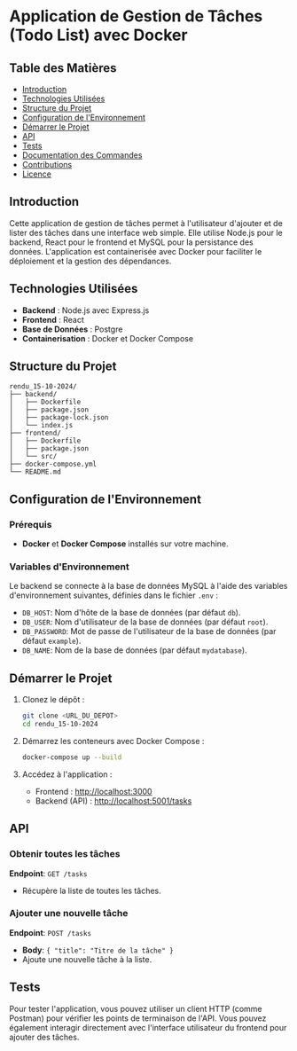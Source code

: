 # Application de Gestion de Tâches (Todo List) avec Docker

## Table des Matières
- [Introduction](#introduction)
- [Technologies Utilisées](#technologies-utilisées)
- [Structure du Projet](#structure-du-projet)
- [Configuration de l'Environnement](#configuration-de-lenvironnement)
- [Démarrer le Projet](#démarrer-le-projet)
- [API](#api)
- [Tests](#tests)
- [Documentation des Commandes](#documentation-des-commandes)
- [Contributions](#contributions)
- [Licence](#licence)

## Introduction

Cette application de gestion de tâches permet à l'utilisateur d'ajouter et de lister des tâches dans une interface web simple. Elle utilise Node.js pour le backend, React pour le frontend et MySQL pour la persistance des données. L'application est containerisée avec Docker pour faciliter le déploiement et la gestion des dépendances.

## Technologies Utilisées

- **Backend** : Node.js avec Express.js
- **Frontend** : React
- **Base de Données** : Postgre
- **Containerisation** : Docker et Docker Compose

## Structure du Projet

```
rendu_15-10-2024/
├── backend/
│   ├── Dockerfile
│   ├── package.json
│   ├── package-lock.json
│   └── index.js
├── frontend/
│   ├── Dockerfile
│   ├── package.json
│   └── src/
├── docker-compose.yml
└── README.md
```

## Configuration de l'Environnement

### Prérequis

- **Docker** et **Docker Compose** installés sur votre machine.

### Variables d'Environnement

Le backend se connecte à la base de données MySQL à l'aide des variables d'environnement suivantes, définies dans le fichier `.env` :
- `DB_HOST`: Nom d'hôte de la base de données (par défaut `db`).
- `DB_USER`: Nom d'utilisateur de la base de données (par défaut `root`).
- `DB_PASSWORD`: Mot de passe de l'utilisateur de la base de données (par défaut `example`).
- `DB_NAME`: Nom de la base de données (par défaut `mydatabase`).

## Démarrer le Projet

1. Clonez le dépôt :

   ```bash
   git clone <URL_DU_DEPOT>
   cd rendu_15-10-2024
   ```

2. Démarrez les conteneurs avec Docker Compose :

   ```bash
   docker-compose up --build
   ```

3. Accédez à l'application :

   - Frontend : [http://localhost:3000](http://localhost:3000)
   - Backend (API) : [http://localhost:5001/tasks](http://localhost:5001/tasks)

## API

### Obtenir toutes les tâches

**Endpoint**: `GET /tasks`

- Récupère la liste de toutes les tâches.

### Ajouter une nouvelle tâche

**Endpoint**: `POST /tasks`

- **Body**: `{ "title": "Titre de la tâche" }`
- Ajoute une nouvelle tâche à la liste.

## Tests

Pour tester l'application, vous pouvez utiliser un client HTTP (comme Postman) pour vérifier les points de terminaison de l'API. Vous pouvez également interagir directement avec l'interface utilisateur du frontend pour ajouter des tâches.
